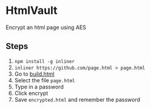 # HtmlVault
Encrypt an html page using AES

## Steps
1. `npm install -g inliner`
2. `inliner https://github.com/page.html > page.html`
3. Go to [build.html](https://xmb5.github.io/HtmlVault/build.html)
4. Select the file `page.html`
5. Type in a password
6. Click encrypt
7. Save `encrypted.html` and remember the password
